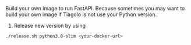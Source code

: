 Build your own image to run FastAPI. Because sometimes you may want to build your own image if Tiagolo is not use your Python version.

1. Release new version by using

```bash
./release.sh python3.8-slim <your-docker-url>
```